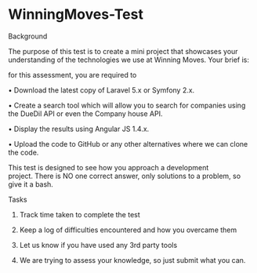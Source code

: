 # WinningMoves-Test

Background

The purpose of this test is to create a mini project that showcases your understanding of the technologies we use at Winning Moves.
Your brief is:

for this assessment, you are required to 

•	Download the latest copy of Laravel 5.x or Symfony 2.x.

•	Create a search tool which will allow you to search for companies using the DueDil API or even the Company house API. 

•	Display the results using Angular JS 1.4.x.

•	Upload the code to GitHub or any other alternatives where we can clone the code.

This test is designed to see how you approach a development project. There is NO one correct answer, only solutions to a problem, so give it a bash. 



Tasks

1.	Track time taken to complete the test

2.	Keep a log of difficulties encountered and how you overcame them

3.	Let us know if you have used any 3rd party tools

4.	We are trying to assess your knowledge, so just submit what you can. 



